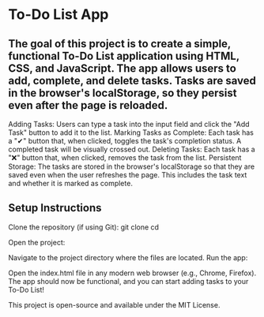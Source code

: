 # To-Do List App

## The goal of this project is to create a simple, functional To-Do List application using HTML, CSS, and JavaScript. The app allows users to add, complete, and delete tasks. Tasks are saved in the browser's localStorage, so they persist even after the page is reloaded.
Adding Tasks: Users can type a task into the input field and click the "Add Task" button to add it to the list.
Marking Tasks as Complete: Each task has a "✔" button that, when clicked, toggles the task's completion status. A completed task will be visually crossed out.
Deleting Tasks: Each task has a "❌" button that, when clicked, removes the task from the list.
Persistent Storage: The tasks are stored in the browser's localStorage so that they are saved even when the user refreshes the page. This includes the task text and whether it is marked as complete.

## Setup Instructions
Clone the repository (if using Git): git clone <repository-url>
cd <project-folder>

Open the project:

Navigate to the project directory where the files are located.
Run the app:

Open the index.html file in any modern web browser (e.g., Chrome, Firefox).
The app should now be functional, and you can start adding tasks to your To-Do List!

This project is open-source and available under the MIT License.